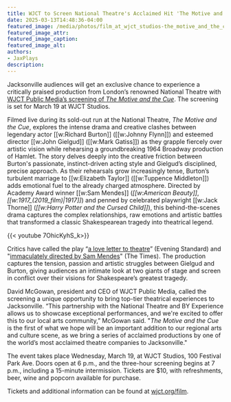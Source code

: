 ```yaml
---
title: WJCT to Screen National Theatre's Acclaimed Hit 'The Motive and the Cue'
date: 2025-03-13T14:48:36-04:00
featured_image: /media/photos/film_at_wjct_studios-the_motive_and_the_cue-event_image_960x480-1.webp
featured_image_attr: 
featured_image_caption: 
featured_image_alt: 
authors: 
- JaxPlays
description:
---
```

Jacksonville audiences will get an exclusive chance to experience a critically praised production from London’s renowned National Theatre with [WJCT Public Media’s screening of *The Motive and the Cue*](https://wjct.org/events/film/the-motive-and-the-cue/). The screening is set for March 19 at WJCT Studios.<!--more-->

Filmed live during its sold-out run at the National Theatre, *The Motive and the Cue*, explores the intense drama and creative clashes between legendary actor [[w:Richard Burton]] ([[w:Johnny Flynn]]) and esteemed director [[w:John Gielgud]] ([[w:Mark Gatiss]]) as they grapple fiercely over artistic vision while rehearsing a groundbreaking 1964 Broadway production of Hamlet. The story delves deeply into the creative friction between Burton's passionate, instinct-driven acting style and Gielgud’s disciplined, precise approach. As their rehearsals grow increasingly tense, Burton’s turbulent marriage to [[w:Elizabeth Taylor]] ([[w:Tuppence Middleton]]) adds emotional fuel to the already charged atmosphere. Directed by Academy Award winner [[w:Sam Mendes]] (*[[w:American Beauty]]*, *[[w:1917_(2019_film)|1917]]*) and penned by celebrated playwright [[w:Jack Thorne]] (*[[w:Harry Potter and the Cursed Child]]*), this behind-the-scenes drama captures the complex relationships, raw emotions and artistic battles that transformed a classic Shakespearean tragedy into theatrical legend.

{{< youtube 7OhicKyhS_k>}}

Critics have called the play “[a love letter to theatre](https://www.standard.co.uk/culture/theatre/sam-mendes-lebedev-award-evening-standard-theatre-awards-interview-b1122230.html)” (Evening Standard) and "[immaculately directed by Sam Mendes](https://www.thetimes.com/culture/theatre-dance/article/the-motive-and-the-cue-review-burton-and-gielgud-clash-in-battle-of-wits-sf75tth6d?region=global)" (The Times). The production captures the tension, passion and artistic struggles between Gielgud and Burton, giving audiences an intimate look at two giants of stage and screen in conflict over their visions for Shakespeare’s greatest tragedy.

David McGowan, president and CEO of WJCT Public Media, called the screening a unique opportunity to bring top-tier theatrical experiences to Jacksonville. “This partnership with the National Theatre and BY&nbsp;Experience allows us to showcase exceptional performances, and we're excited to offer this to our local arts community,” McGowan said. "*The Motive and the Cue* is the first of what we hope will be an important addition to our regional arts and culture scene, as we bring a series of acclaimed productions by one of the world’s most acclaimed theatre companies to Jacksonville."

The event takes place Wednesday, March 19, at WJCT Studios, 100 Festival Park Ave. Doors open at 6 p.m., and the three-hour screening begins at 7 p.m., including a 15-minute intermission. Tickets are $10, with refreshments, beer, wine and popcorn available for purchase.

Tickets and additional information can be found at [wjct.org/film](https://wjct.org/film).